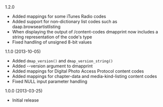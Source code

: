 1.2.0

* Added mappings for some iTunes Radio codes
* Added support for non-dictionary list codes such as daap.browseartistlisting
* When displaying the output of /content-codes dmapprint now includes a string representation of the code's type
* Fixed handling of unsigned 8-bit values

1.1.0 (2013-10-05)

* Added `dmap_version()` and `dmap_version_string()`
* Added --version argument to dmapprint
* Added mappings for Digital Photo Access Protocol content codes
* Added mappings for chapter-data and media-kind-listing content codes
* Fixed NULL input parameter handling

1.0.0 (2013-03-25)

* Initial release
